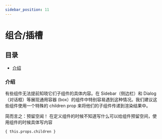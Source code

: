 ```yaml
---
sidebar_position: 11
---
```

# 组合/插槽

## 目录

- [介绍](#介绍)

### 介绍

有些组件无法提前知晓它们子组件的具体内容。在 Sidebar（侧边栏）和 Dialog（对话框）等展现通用容器 (box）的组件中特别容易遇到这种情况。我们建议这些组件使用一个特殊的 children prop 来将他们的子组件传递到渲染结果中。

简而言之：预留空闻！ 在定义组件的时候不知道写什么可以给组件预留空间，使用组件的时候具体写内容

```react&#x20;jsx
{ this.props.children }
```
